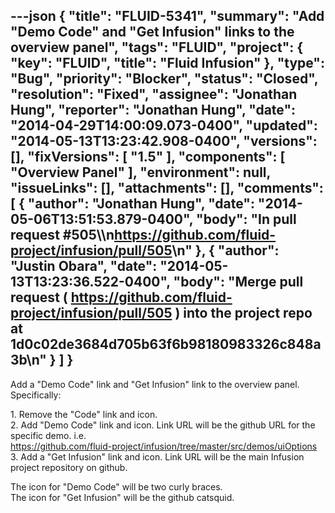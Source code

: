 ---json
{
  "title": "FLUID-5341",
  "summary": "Add \"Demo Code\" and \"Get Infusion\" links to the overview panel",
  "tags": "FLUID",
  "project": {
    "key": "FLUID",
    "title": "Fluid Infusion"
  },
  "type": "Bug",
  "priority": "Blocker",
  "status": "Closed",
  "resolution": "Fixed",
  "assignee": "Jonathan Hung",
  "reporter": "Jonathan Hung",
  "date": "2014-04-29T14:00:09.073-0400",
  "updated": "2014-05-13T13:23:42.908-0400",
  "versions": [],
  "fixVersions": [
    "1.5"
  ],
  "components": [
    "Overview Panel"
  ],
  "environment": null,
  "issueLinks": [],
  "attachments": [],
  "comments": [
    {
      "author": "Jonathan Hung",
      "date": "2014-05-06T13:51:53.879-0400",
      "body": "In pull request #505\\\n<https://github.com/fluid-project/infusion/pull/505>\n"
    },
    {
      "author": "Justin Obara",
      "date": "2014-05-13T13:23:36.522-0400",
      "body": "Merge pull request ( <https://github.com/fluid-project/infusion/pull/505> ) into the project repo at 1d0c02de3684d705b63f6b98180983326c848a3b\n"
    }
  ]
}
---
Add a "Demo Code" link and "Get Infusion" link to the overview panel. Specifically:

1\. Remove the "Code" link and icon.\
2\. Add "Demo Code" link and icon. Link URL will be the github URL for the specific demo. i.e.\
<https://github.com/fluid-project/infusion/tree/master/src/demos/uiOptions>\
3\. Add a "Get Infusion" link and icon. Link URL will be the main Infusion project repository on github.

The icon for "Demo Code" will be two curly braces.\
The icon for "Get Infusion" will be the github catsquid.

        
